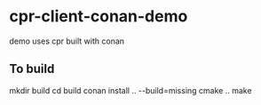 # cpr-client-conan-demo
demo uses cpr built with conan

## To build 
mkdir build
cd build
conan install .. --build=missing
cmake ..
make
